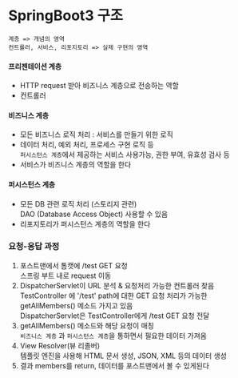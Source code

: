 # SpringBoot3 구조

`계층 => 개념의 영역`   
`컨트롤러, 서비스, 리포지토리 => 실제 구현의 영역`

#### 프리젠테이션 계층
- HTTP request 받아 비즈니스 계층으로 전송하는 역할
- 컨트롤러

#### 비즈니스 계층
- 모든 비즈니스 로직 처리 : 서비스를 만들기 위한 로직
- 데이터 처리, 예외 처리, 프로세스 구현 로직 등   
`퍼시스턴스 계층`에서 제공하는 서비스 사용가능, 권한 부여, 유효성 검사 등 
- 서비스가 비즈니스 계층의 역할을 한다

#### 퍼시스턴스 계층
- 모든 DB 관련 로직 처리 (스토리지 관련)   
DAO (Database Access Object) 사용할 수 있음
- 리포지토리가 퍼시스턴스 계층의 역할을 한다


### 요청-응답 과정

1. 포스트맨에서 톰캣에 /test GET 요청   
스프링 부트 내로 request 이동
2. DispatcherServlet이 URL 분석 & 요청처리 가능한 컨트롤러 찾음   
TestController 에 '/test' path에 대한 GET 요청 처리가 가능한 getAllMembers() 메소드 가지고 있음   
DispatcherServlet은 TestController에게 /test GET 요청 전달
3. getAllMembers() 메소드와 해당 요청이 매칭   
`비즈니스 계층` 과 `퍼시스턴스 계층`을 통하면서 필요한 데이터 가져옴
4. View Resolver(뷰 리졸버)   
템플릿 엔진을 사용해 HTML 문서 생성, JSON, XML 등의 데이터 생성
5. 결과 members를 return, 데이터를 포스트맨에서 볼 수 있게된다